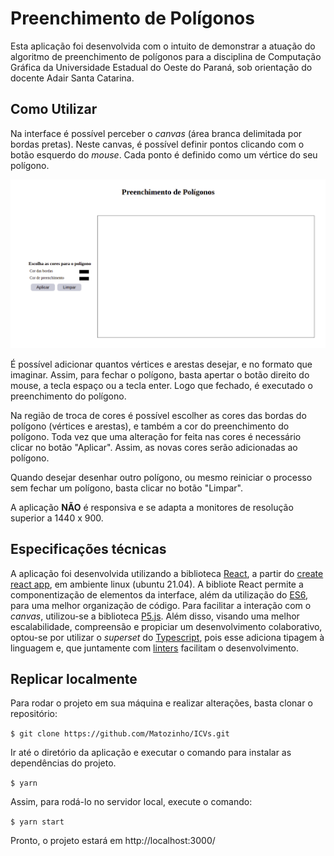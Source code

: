 # Preenchimento de Polígonos

Esta aplicação foi desenvolvida com o intuito de demonstrar a atuação do algoritmo de preenchimento de polígonos para a disciplina de Computação Gráfica da Universidade Estadual do Oeste do Paraná, sob orientação do docente Adair Santa Catarina.

## Como Utilizar

Na interface é possível perceber o _canvas_ (área branca delimitada por bordas pretas). Neste canvas, é possível definir pontos clicando com o botão esquerdo do _mouse_. Cada ponto é definido como um vértice do seu polígono.

![](./interface.png)

É possível adicionar quantos vértices e arestas desejar, e no formato que imaginar. Assim, para fechar o polígono, basta apertar o botão direito do mouse, a tecla espaço ou a tecla enter. Logo que fechado, é executado o preenchimento do polígono.

Na região de troca de cores é possível escolher as cores das bordas do polígono (vértices e arestas), e também a cor do preenchimento do polígono. Toda vez que uma alteração for feita nas cores é necessário clicar no botão "Aplicar". Assim, as novas cores serão adicionadas ao polígono.

Quando desejar desenhar outro polígono, ou mesmo reiniciar o processo sem fechar um polígono, basta clicar no botão "Limpar".

A aplicação **NÃO** é responsiva e se adapta a monitores de resolução superior a 1440 x 900.

## Especificações técnicas

A aplicação foi desenvolvida utilizando a biblioteca [React](https://pt-br.reactjs.org/), a partir do [create react app](https://github.com/facebook/create-react-app), em ambiente linux (ubuntu 21.04). A bibliote React permite a componentização de elementos da interface, além da utilização do [ES6](https://262.ecma-international.org/6.0/), para uma melhor organização de código. Para facilitar a interação com o _canvas_, utilizou-se a biblioteca [P5.js](https://p5js.org/).
Além disso, visando uma melhor escalabilidade, compreensão e propiciar um desenvolvimento colaborativo, optou-se por utilizar o _superset_ do [Typescript](https://www.typescriptlang.org/), pois esse adiciona tipagem à linguagem e, que juntamente com [linters](https://sourcelevel.io/blog/what-is-a-linter-and-why-your-team-should-use-it) facilitam o desenvolvimento.

## Replicar localmente

Para rodar o projeto em sua máquina e realizar alterações, basta clonar o repositório:

`$ git clone https://github.com/Matozinho/ICVs.git`

Ir até o diretório da aplicação e executar o comando para instalar as dependências do projeto.

`$ yarn`

Assim, para rodá-lo no servidor local, execute o comando:

`$ yarn start`

Pronto, o projeto estará em http://localhost:3000/
